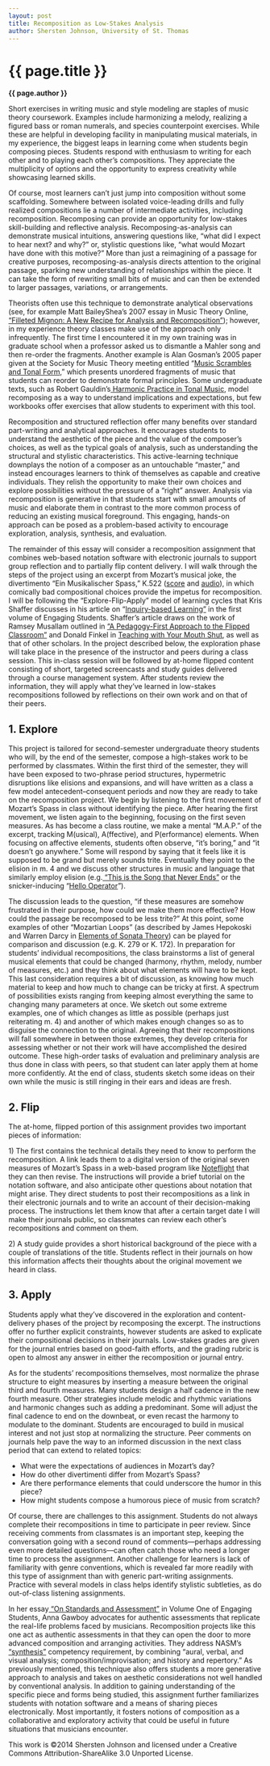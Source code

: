 ```yaml
---
layout: post
title: Recomposition as Low-Stakes Analysis
author: Shersten Johnson, University of St. Thomas
---
```


{{ page.title }}
================
**{{ page.author }}**

Short exercises in writing music and style modeling are staples of music theory coursework. Examples include harmonizing a melody, realizing a figured bass or roman numerals, and species counterpoint exercises. While these are helpful in developing facility in manipulating musical materials, in my experience, the biggest leaps in learning come when students begin composing pieces. Students respond with enthusiasm to writing for each other and to playing each other’s compositions. They appreciate the multiplicity of options and the opportunity to express creativity while showcasing learned skills.

Of course, most learners can’t just jump into composition without some scaffolding. Somewhere between isolated voice-leading drills and fully realized compositions lie a number of intermediate activities, including recomposition. Recomposing can provide an opportunity for low-stakes skill-building and reflective analysis. Recomposing-as-analysis can demonstrate musical intuitions, answering questions like, “what did I expect to hear next? and why?” or, stylistic questions like, “what would Mozart have done with this motive?” More than just a reimagining of a passage for creative purposes, recomposing-as-analysis directs attention to the original passage, sparking new understanding of relationships within the piece. It can take the form of rewriting small bits of music and can then be extended to larger passages, variations, or arrangements.

Theorists often use this technique to demonstrate analytical observations (see, for example Matt BaileyShea’s 2007 essay in Music Theory Online,[ “Filleted Mignon: A New Recipe for Analysis and Recomposition”](http://www.google.com/url?q=http%3A%2F%2Fwww.mtosmt.org%2Fissues%2Fmto.07.13.4%2Fmto.07.13.4.baileyshea.html&sa=D&sntz=1&usg=AFQjCNH6YCCFhyW6JTrxY3ZIC5Ee_wmSUg)); however, in my experience theory classes make use of the approach only infrequently. The first time I encountered it in my own training was in graduate school when a professor asked us to dismantle a Mahler song and then re-order the fragments. Another example is Alan Gosman’s 2005 paper given at the Society for Music Theory meeting entitled “[Music Scrambles and Tonal Form,](http://www.google.com/url?q=http%3A%2F%2Fsocietymusictheory.org%2Fsites%2Fdefault%2Ffiles%2F2005_Program.pdf&sa=D&sntz=1&usg=AFQjCNGRrJvLfDM8Ge7JLdTLDWDjL5A3iw)” which presents unordered fragments of music that students can reorder to demonstrate formal principles. Some undergraduate texts, such as Robert Gauldin’s[ ](http://www.google.com/url?q=http%3A%2F%2Fbooks.wwnorton.com%2Fbooks%2FAuthor.aspx%3Fid%3D10278&sa=D&sntz=1&usg=AFQjCNFt8tHrYKtQQ-lvK_w9wuZuFjHm2Q)[Harmonic Practice in Tonal Music](http://www.google.com/url?q=http%3A%2F%2Fbooks.wwnorton.com%2Fbooks%2FAuthor.aspx%3Fid%3D10278&sa=D&sntz=1&usg=AFQjCNFt8tHrYKtQQ-lvK_w9wuZuFjHm2Q), model recomposing as a way to understand implications and expectations, but few workbooks offer exercises that allow students to experiment with this tool.

Recomposition and structured reflection offer many benefits over standard part-writing and analytical approaches. It encourages students to understand the aesthetic of the piece and the value of the composer’s choices, as well as the typical goals of analysis, such as understanding the structural and stylistic characteristics. This active-learning technique downplays the notion of a composer as an untouchable “master,” and instead encourages learners to think of themselves as capable and creative individuals. They relish the opportunity to make their own choices and explore possibilities without the pressure of a “right” answer. Analysis via recomposition is generative in that students start with small amounts of music and elaborate them in contrast to the more common process of reducing an existing musical foreground.  This engaging, hands-on approach can be posed as a problem-based activity to encourage exploration, analysis, synthesis, and evaluation. 

The remainder of this essay will consider a recomposition assignment that combines web-based notation software with electronic journals to support group reflection and to partially flip content delivery. I will walk through the steps of the project using an excerpt from Mozart’s musical joke, the divertimento “Ein Musikalischer Spass,” K.522 (<a href="http://www.google.com/url?q=http%3A%2F%2Fimslp.org%2Fwiki%2FEin_musikalischer_Spa%25C3%259F%2C_K.522_(Mozart%2C_Wolfgang_Amadeus)&sa=D&sntz=1&usg=AFQjCNEQX72d5ZZKHd7KBLuRsm8-C-TGbw)">score</a> and <a href="https://www.youtube.com/watch?v=LcwotyMyojQ">audio</a>), in which comically bad compositional choices provide the impetus for recomposition. I will be following the “Explore-Flip-Apply” model of learning cycles that Kris Shaffer discusses in his article on “[Inquiry-based Learning”](http://www.google.com/url?q=http%3A%2F%2Fwww.flipcamp.org%2Fengagingstudents%2Fshafferpt3.html&sa=D&sntz=1&usg=AFQjCNH0EWR23BRiKklSm_l3ROLulRuVZw) in the first volume of Engaging Students. Shaffer’s article draws on the work of Ramsey Musallam outlined in [“A Pedagogy-First Approach to the Flipped Classroom”](http://www.google.com/url?q=http%3A%2F%2Fwww.cyclesoflearning.com%2Flearning--instruction%2Fa-pedagogy-first-approach-to-the-flipped-classroom&sa=D&sntz=1&usg=AFQjCNEwh6BP9M1J-0a46EvsL_yjTfv9VQ) and Donald Finkel in [Teaching with Your Mouth Shut](https://www.google.com/url?q=https%3A%2F%2Fopenlibrary.org%2Fworks%2FOL3493342W%2FTeaching_with_Your_Mouth_Shut&sa=D&sntz=1&usg=AFQjCNGEx3eXDoYsWg5eSF645jHtWGGgig), as well as that of other scholars. In the project described below, the exploration phase will take place in the presence of the instructor and peers during a class session. This in-class session will be followed by at-home flipped content consisting of short, targeted screencasts and study guides delivered through a course management system. After students review the information, they will apply what they’ve learned in low-stakes recompositions followed by reflections on their own work and on that of their peers.

## 1. Explore

This project is tailored for second-semester undergraduate theory students who will, by the end of the semester, compose a high-stakes work to be performed by classmates. Within the first third of the semester, they will have been exposed to two-phrase period structures, hypermetric disruptions like elisions and expansions, and will have written as a class a few model antecedent–consequent periods and now they are ready to take on the recomposition project. We begin by listening to the first movement of Mozart’s Spass in class without identifying the piece. After hearing the first movement, we listen again to the beginning, focusing on the first seven measures. As has become a class routine, we make a mental “M.A.P.” of the excerpt, tracking M(usical), A(ffective), and P(erformance) elements. When focusing on affective elements, students often observe, “it’s boring,” and “it doesn’t go anywhere.” Some will respond by saying that it feels like it is supposed to be grand but merely sounds trite. Eventually they point to the elision in m. 4 and we discuss other structures in music and language that similarly employ elision (e.g.[ “This is the Song that Never Ends”](http://www.google.com/url?q=http%3A%2F%2Fen.wikipedia.org%2Fwiki%2FThe_Song_That_Never_Ends&sa=D&sntz=1&usg=AFQjCNHxIOqYSmSLugNglIRUlxOPRl7ilw) or the snicker-inducing “[Hello Operator](http://www.google.com/url?q=http%3A%2F%2Fen.wikipedia.org%2Fwiki%2FMiss_Susie&sa=D&sntz=1&usg=AFQjCNG45D_crDBWAye-FWzoq8k33lTUyQ)”).  

[](http://www.google.com/url?q=http%3A%2F%2Fen.wikipedia.org%2Fwiki%2FMiss_Susie&sa=D&sntz=1&usg=AFQjCNG45D_crDBWAye-FWzoq8k33lTUyQ)

The discussion leads to the question, “if these measures are somehow frustrated in their purpose, how could we make them more effective? How could the passage be recomposed to be less trite?” At this point, some examples of other “Mozartian Loops” (as described by James Hepokoski and Warren Darcy in [Elements of Sonata Theory](http://www.google.com/url?q=http%3A%2F%2Fglobal.oup.com%2Facademic%2Fproduct%2Felements-of-sonata-theory-9780195146400%3Bjsessionid%3D2BB1DAD2B6879C9EF874F922E8B05B04%3Fcc%3Dus%26lang%3Den%26&sa=D&sntz=1&usg=AFQjCNEoDG46ve1ZsIfHTetUQahyRftCfg)) can be played for comparison and discussion (e.g. K. 279 or K. 172). In preparation for students’ individual recompositions, the class brainstorms a list of general musical elements that could be changed (harmony, rhythm, melody, number of measures, etc.) and they think about what elements will have to be kept. This last consideration requires a bit of discussion, as knowing how much material to keep and how much to change can be tricky at first. A spectrum of possibilities exists ranging from keeping almost everything the same to changing many parameters at once. We sketch out some extreme examples, one of which changes as little as possible (perhaps just reiterating m. 4) and another of which makes enough changes so as to disguise the connection to the original. Agreeing that their recompositions will fall somewhere in between those extremes, they develop criteria for assessing whether or not their work will have accomplished the desired outcome. These high-order tasks of evaluation and preliminary analysis are thus done in class with peers, so that student can later apply them at home more confidently. At the end of class, students sketch some ideas on their own while the music is still ringing in their ears and ideas are fresh.

## 2. Flip

The at-home, flipped portion of this assignment provides two important pieces of information:

​1) The first contains the technical details they need to know to perform the recomposition. A link leads them to a digital version of the original seven measures of Mozart’s Spass in a web-based program like [Noteflight](http://www.google.com/url?q=http%3A%2F%2Fwww.noteflight.com%2Flogin&sa=D&sntz=1&usg=AFQjCNH3-31ngjPRTlaPv13q-cPDriVLGQ) that they can then revise.  The instructions will provide a brief tutorial on the notation software, and also anticipate other questions about notation that might arise. They direct students to post their recompositions as a link in their electronic journals and to write an account of their decision-making process. The instructions let them know that after a certain target date I will make their journals public, so classmates can review each other’s recompositions and comment on them.

​2) A study guide provides a short historical background of the piece with a couple of translations of the title. Students reflect in their journals on how this information affects their thoughts about the original movement we heard in class.

## 3. Apply

Students apply what they’ve discovered in the exploration and content-delivery phases of the project by recomposing the excerpt. The instructions offer no further explicit constraints, however students are asked to explicate their compositional decisions in their journals. Low-stakes grades are given for the journal entries based on good-faith efforts, and the grading rubric is open to almost any answer in either the recomposition or journal entry.

As for the students’ recompositions themselves, most normalize the phrase structure to eight measures by inserting a measure between the original third and fourth measures. Many students design a half cadence in the new fourth measure. Other strategies include melodic and rhythmic variations and harmonic changes such as adding a predominant. Some will adjust the final cadence to end on the downbeat, or even recast the harmony to modulate to the dominant. Students are encouraged to build in musical interest and not just stop at normalizing the structure. Peer comments on journals help pave the way to an informed discussion in the next class period that can extend to related topics:

-   What were the expectations of audiences in Mozart’s day?
-   How do other divertimenti differ from Mozart’s Spass?
-   Are there performance elements that could underscore the humor in this piece?
-   How might students compose a humorous piece of music from scratch?

Of course, there are challenges to this assignment. Students do not always complete their recompositions in time to participate in peer review. Since receiving comments from classmates is an important step, keeping the conversation going with a second round of comments––perhaps addressing even more detailed questions––can often catch those who need a longer time to process the assignment. Another challenge for learners is lack of familiarity with genre conventions, which is revealed far more readily with this type of assignment than with generic part-writing assignments. Practice with several models in class helps identify stylistic subtleties, as do out-of-class listening assignments.

In her essay[ “On Standards and Assessment”](http://www.google.com/url?q=http%3A%2F%2Fwww.flipcamp.org%2Fengagingstudents%2Fgawboy.html&sa=D&sntz=1&usg=AFQjCNEmuGP7NpoBme7MwEIw8FVH1VlqUA) in Volume One of Engaging Students, Anna Gawboy advocates for authentic assessments that replicate the real-life problems faced by musicians. Recomposition projects like this one act as authentic assessments in that they can open the door to more advanced composition and arranging activities. They address NASM’s[ “synthesis”](http://www.google.com/url?q=http%3A%2F%2Fwww.music.org%2Findex.php%3Foption%3Dcom_content%26view%3Darticle%26id%3D1111%3Anasm-on-synthesis-in-music-learning%26catid%3D29%3A2012natlconf%26Itemi&sa=D&sntz=1&usg=AFQjCNF64bR4hcJAKK0IQxWOih-9bhMvZw) competency requirement, by combining “aural, verbal, and visual analysis; composition/improvisation; and history and repertory.” As previously mentioned, this technique also offers students a more generative approach to analysis and takes on aesthetic considerations not well handled by conventional analysis. In addition to gaining understanding of the specific piece and forms being studied, this assignment further familiarizes students with notation software and a means of sharing pieces electronically. Most importantly, it fosters notions of composition as a collaborative and exploratory activity that could be useful in future situations that musicians encounter.


This work is ©2014 Shersten Johnson and licensed under a Creative Commons Attribution-ShareAlike 3.0 Unported License.


